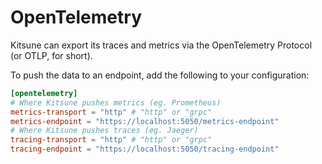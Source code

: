# OpenTelemetry

Kitsune can export its traces and metrics via the OpenTelemetry Protocol (or OTLP, for short).  

To push the data to an endpoint, add the following to your configuration:

```toml
[opentelemetry]
# Where Kitsune pushes metrics (eg. Prometheus)
metrics-transport = "http" # "http" or "grpc"
metrics-endpoint = "https://localhost:5050/metrics-endpoint"
# Where Kitsune pushes traces (eg. Jaeger)
tracing-transport = "http" # "http" or "grpc"
tracing-endpoint = "https://localhost:5050/tracing-endpoint"
```
